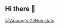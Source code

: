 ## Hi there 👋

[![Anurag's GitHub stats](https://github-readme-stats-five-theta-78.vercel.app/api?username=trungnotchung&show_icons=true&include_all_commits=true&hide=stars&cache_seconds=1800&hide_border=true)](https://github.com/anuraghazra/github-readme-stats)
